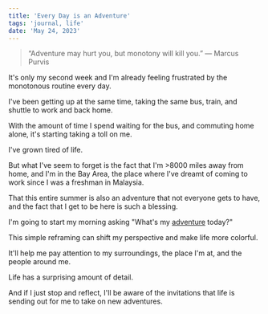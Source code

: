 ```yaml
---
title: 'Every Day is an Adventure'
tags: 'journal, life'
date: 'May 24, 2023'
---
```


> “Adventure may hurt you, but monotony will kill you.” — Marcus Purvis

It's only my second week and I'm already feeling frustrated by the monotonous routine every day.

I've been getting up at the same time, taking the same bus, train, and shuttle to work and back home.

With the amount of time I spend waiting for the bus, and commuting home alone, it's starting taking a toll on me.

I've grown tired of life.

But what I've seem to forget is the fact that I'm >8000 miles away from home, and I'm in the Bay Area, the place where I've dreamt of coming to work since I was a freshman in Malaysia.

That this entire summer is also an adventure that not everyone gets to have, and the fact that I get to be here is such a blessing.

I'm going to start my morning asking "What's my [adventure](https://critter.blog/2023/01/31/what-would-this-look-like-if-it-was-an-adventure/) today?"

This simple reframing can shift my perspective and make life more colorful.

It'll help me pay attention to my surroundings, the place I'm at, and the people around me.

Life has a surprising amount of detail.

And if I just stop and reflect, I'll be aware of the invitations that life is sending out for me to take on new adventures.
